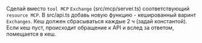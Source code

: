 Сделай вместо `tool MCP` `Exchange` (src/mcp/server.ts) соответствующий `resource MCP`.
В src/api.ts добавь новую функцию - кешированный варинт `Exchanges`.
Кеш должен сбрасываться каждые 2 ч (задай константой).
Если кеш пуст, происходит обращение к API и вслед за ответом, помещается в кеш. 
